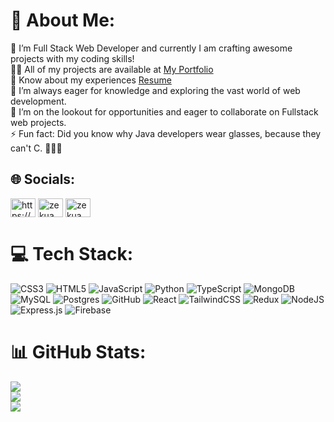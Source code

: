 # 💫 About Me:
🔭 I’m Full Stack Web Developer and currently I am crafting awesome projects with my coding skills!<br>👨‍💻 All of my projects are available at [My Portfolio](https://zekua.tech)<br>📄 Know about my experiences [Resume](https://drive.google.com/file/d/19eftkhrRFT-8mm8JzfaVHcEwdgdJxprf/view)<br>🌱 I’m always eager for knowledge and exploring the vast world of web development.<br>👯 I’m on the lookout for opportunities and eager to collaborate on Fullstack web projects.<br>⚡ Fun fact: Did you know why Java developers wear glasses, because they can't C. 👨‍💻😂


## 🌐 Socials:
<p align="left">
<a href="https://linkedin.com/in/https://www.linkedin.com/in/zekariyas-kumsa" target="blank"><img align="center" src="https://raw.githubusercontent.com/rahuldkjain/github-profile-readme-generator/master/src/images/icons/Social/linked-in-alt.svg" alt="https://www.linkedin.com/in/zekariyas-kumsa" height="30" width="40" /></a>
<a href="https://www.leetcode.com/zekua" target="blank"><img align="center" src="https://raw.githubusercontent.com/rahuldkjain/github-profile-readme-generator/master/src/images/icons/Social/leet-code.svg" alt="zekua" height="30" width="40" /></a>
<a href="https://codeforces.com/profile/zekua" target="blank"><img align="center" src="https://raw.githubusercontent.com/rahuldkjain/github-profile-readme-generator/master/src/images/icons/Social/codeforces.svg" alt="zekua" height="30" width="40" /></a>
</p>

# 💻 Tech Stack:
![CSS3](https://img.shields.io/badge/css3-%231572B6.svg?style=for-the-badge&logo=css3&logoColor=white) ![HTML5](https://img.shields.io/badge/html5-%23E34F26.svg?style=for-the-badge&logo=html5&logoColor=white) ![JavaScript](https://img.shields.io/badge/javascript-%23323330.svg?style=for-the-badge&logo=javascript&logoColor=%23F7DF1E) ![Python](https://img.shields.io/badge/python-3670A0?style=for-the-badge&logo=python&logoColor=ffdd54) ![TypeScript](https://img.shields.io/badge/typescript-%23007ACC.svg?style=for-the-badge&logo=typescript&logoColor=white) ![MongoDB](https://img.shields.io/badge/MongoDB-%234ea94b.svg?style=for-the-badge&logo=mongodb&logoColor=white) ![MySQL](https://img.shields.io/badge/mysql-4479A1.svg?style=for-the-badge&logo=mysql&logoColor=white) ![Postgres](https://img.shields.io/badge/postgres-%23316192.svg?style=for-the-badge&logo=postgresql&logoColor=white) ![GitHub](https://img.shields.io/badge/github-%23121011.svg?style=for-the-badge&logo=github&logoColor=white) ![React](https://img.shields.io/badge/react-%2320232a.svg?style=for-the-badge&logo=react&logoColor=%2361DAFB) ![TailwindCSS](https://img.shields.io/badge/tailwindcss-%2338B2AC.svg?style=for-the-badge&logo=tailwind-css&logoColor=white) ![Redux](https://img.shields.io/badge/redux-%23593d88.svg?style=for-the-badge&logo=redux&logoColor=white) ![NodeJS](https://img.shields.io/badge/node.js-6DA55F?style=for-the-badge&logo=node.js&logoColor=white) ![Express.js](https://img.shields.io/badge/express.js-%23404d59.svg?style=for-the-badge&logo=express&logoColor=%2361DAFB) ![Firebase](https://img.shields.io/badge/firebase-a08021?style=for-the-badge&logo=firebase&logoColor=ffcd34)
# 📊 GitHub Stats:
![](https://github-readme-stats.vercel.app/api?username=Zekud&theme=dark&hide_border=false&include_all_commits=true&count_private=false)<br/>
![](https://github-readme-streak-stats.herokuapp.com/?user=Zekud&theme=dark&hide_border=false)<br/>
![](https://github-readme-stats.vercel.app/api/top-langs/?username=Zekud&theme=dark&hide_border=false&include_all_commits=true&count_private=false&layout=compact)

<!-- Proudly created with GPRM ( https://gprm.itsvg.in ) -->
